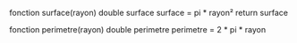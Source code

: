 fonction surface(rayon)
  double surface
  surface = pi * rayon²
  return surface
  
fonction perimetre(rayon)
  double perimetre
  perimetre = 2 * pi * rayon
  
